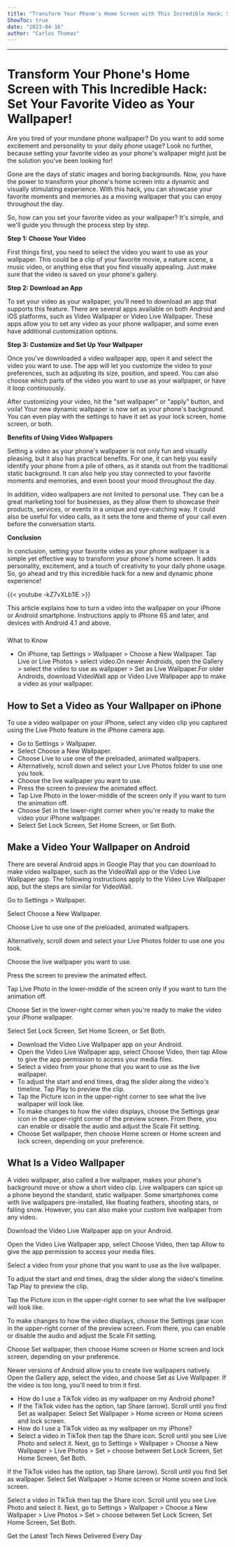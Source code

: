```yaml
---
title: "Transform Your Phone's Home Screen with This Incredible Hack: Set Your Favorite Video as Your Wallpaper!"
ShowToc: true 
date: "2023-04-16"
author: "Carlos Thomas"
---
```

*****
# Transform Your Phone's Home Screen with This Incredible Hack: Set Your Favorite Video as Your Wallpaper!

Are you tired of your mundane phone wallpaper? Do you want to add some excitement and personality to your daily phone usage? Look no further, because setting your favorite video as your phone's wallpaper might just be the solution you've been looking for!

Gone are the days of static images and boring backgrounds. Now, you have the power to transform your phone's home screen into a dynamic and visually stimulating experience. With this hack, you can showcase your favorite moments and memories as a moving wallpaper that you can enjoy throughout the day.

So, how can you set your favorite video as your wallpaper? It's simple, and we'll guide you through the process step by step.

**Step 1: Choose Your Video**

First things first, you need to select the video you want to use as your wallpaper. This could be a clip of your favorite movie, a nature scene, a music video, or anything else that you find visually appealing. Just make sure that the video is saved on your phone's gallery.

**Step 2: Download an App**

To set your video as your wallpaper, you'll need to download an app that supports this feature. There are several apps available on both Android and iOS platforms, such as Video Wallpaper or Video Live Wallpaper. These apps allow you to set any video as your phone wallpaper, and some even have additional customization options.

**Step 3: Customize and Set Up Your Wallpaper**

Once you've downloaded a video wallpaper app, open it and select the video you want to use. The app will let you customize the video to your preferences, such as adjusting its size, position, and speed. You can also choose which parts of the video you want to use as your wallpaper, or have it loop continuously.

After customizing your video, hit the "set wallpaper" or "apply" button, and voila! Your new dynamic wallpaper is now set as your phone's background. You can even play with the settings to have it set as your lock screen, home screen, or both.

**Benefits of Using Video Wallpapers**

Setting a video as your phone's wallpaper is not only fun and visually pleasing, but it also has practical benefits. For one, it can help you easily identify your phone from a pile of others, as it stands out from the traditional static background. It can also help you stay connected to your favorite moments and memories, and even boost your mood throughout the day.

In addition, video wallpapers are not limited to personal use. They can be a great marketing tool for businesses, as they allow them to showcase their products, services, or events in a unique and eye-catching way. It could also be useful for video calls, as it sets the tone and theme of your call even before the conversation starts.

**Conclusion**

In conclusion, setting your favorite video as your phone wallpaper is a simple yet effective way to transform your phone's home screen. It adds personality, excitement, and a touch of creativity to your daily phone usage. So, go ahead and try this incredible hack for a new and dynamic phone experience!

{{< youtube -kZ7vXLb1lE >}} 




This article explains how to turn a video into the wallpaper on your iPhone or Android smartphone. Instructions apply to iPhone 6S and later, and devices with Android 4.1 and above.

 
### 
What to Know
 
- On iPhone, tap Settings > Wallpaper > Choose a New Wallpaper. Tap Live or Live Photos > select video.On newer Androids, open the Gallery > select the video to use as wallpaper > Set as Live Wallpaper.For older Androids, download VideoWall app or Video Live Wallpaper app to make a video as your wallpaper.

 
##   How to Set a Video as Your Wallpaper on iPhone  
 

To use a video wallpaper on your iPhone, select any video clip you captured using the Live Photo feature in the iPhone camera app.

 
- Go to Settings > Wallpaper.
 - Select Choose a New Wallpaper.
 - Choose Live to use one of the preloaded, animated wallpapers.
 - Alternatively, scroll down and select your Live Photos folder to use one you took.
 - Choose the live wallpaper you want to use.
 - Press the screen to preview the animated effect.
 - Tap Live Photo in the lower-middle of the screen only if you want to turn the animation off.
 - Choose Set in the lower-right corner when you're ready to make the video your iPhone wallpaper.
 - Select Set Lock Screen, Set Home Screen, or Set Both.

 
##   Make a Video Your Wallpaper on Android  
 

There are several Android apps in Google Play that you can download to make video wallpaper, such as the VideoWall app or the Video Live Wallpaper app. The following instructions apply to the Video Live Wallpaper app, but the steps are similar for VideoWall.

 

Go to Settings > Wallpaper.

 

Select Choose a New Wallpaper.

 

Choose Live to use one of the preloaded, animated wallpapers.

 

Alternatively, scroll down and select your Live Photos folder to use one you took.

 

Choose the live wallpaper you want to use.

 

Press the screen to preview the animated effect.

 
Tap Live Photo in the lower-middle of the screen only if you want to turn the animation off.
 

Choose Set in the lower-right corner when you're ready to make the video your iPhone wallpaper.

 

Select Set Lock Screen, Set Home Screen, or Set Both.

 
- Download the Video Live Wallpaper app on your Android.
 - Open the Video Live Wallpaper app, select Choose Video, then tap Allow to give the app permission to access your media files.
 - Select a video from your phone that you want to use as the live wallpaper.
 - To adjust the start and end times, drag the slider along the video's timeline. Tap Play to preview the clip.
 - Tap the Picture icon in the upper-right corner to see what the live wallpaper will look like.
 - To make changes to how the video displays, choose the Settings gear icon in the upper-right corner of the preview screen. From there, you can enable or disable the audio and adjust the Scale Fit setting.
 - Choose Set wallpaper, then choose Home screen or Home screen and lock screen, depending on your preference.

 
##   What Is a Video Wallpaper  
 

A video wallpaper, also called a live wallpaper, makes your phone's background move or show a short video clip. Live wallpapers can spice up a phone beyond the standard, static wallpaper. Some smartphones come with live wallpapers pre-installed, like floating feathers, shooting stars, or falling snow. However, you can also make your custom live wallpaper from any video.

 

Download the Video Live Wallpaper app on your Android.

 

Open the Video Live Wallpaper app, select Choose Video, then tap Allow to give the app permission to access your media files.

 

Select a video from your phone that you want to use as the live wallpaper.

 

To adjust the start and end times, drag the slider along the video's timeline. Tap Play to preview the clip.

 

Tap the Picture icon in the upper-right corner to see what the live wallpaper will look like.

 

To make changes to how the video displays, choose the Settings gear icon in the upper-right corner of the preview screen. From there, you can enable or disable the audio and adjust the Scale Fit setting.

 

Choose Set wallpaper, then choose Home screen or Home screen and lock screen, depending on your preference.

 
Newer versions of Android allow you to create live wallpapers natively. Open the Gallery app, select the video, and choose Set as Live Wallpaper. If the video is too long, you'll need to trim it first.
 
- How do I use a TikTok video as my wallpaper on my Android phone?
 - If the TikTok video has the option, tap Share (arrow). Scroll until you find Set as wallpaper. Select Set Wallpaper > Home screen or Home screen and lock screen.
 - How do I use a TikTok video as my wallpaper on my iPhone?
 - Select a video in TikTok then tap the Share icon. Scroll until you see Live Photo and select it. Next, go to Settings > Wallpaper > Choose a New Wallpaper > Live Photos > Set > choose between Set Lock Screen, Set Home Screen, Set Both.

 
If the TikTok video has the option, tap Share (arrow). Scroll until you find Set as wallpaper. Select Set Wallpaper > Home screen or Home screen and lock screen.
 
Select a video in TikTok then tap the Share icon. Scroll until you see Live Photo and select it. Next, go to Settings > Wallpaper > Choose a New Wallpaper > Live Photos > Set > choose between Set Lock Screen, Set Home Screen, Set Both.
 

Get the Latest Tech News Delivered Every Day




